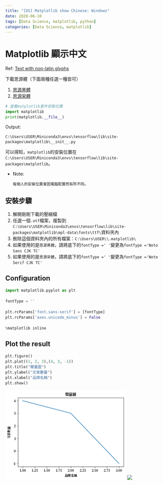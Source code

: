 ```yaml
---
title: "[DS] Matplotlib show Chinese: Windows"
date: 2020-06-10
tags: [Data Science, matplotlib, python]
categories: [Data Science, matplotlib]
---
```


# Matplotlib 顯示中文

Ref: [Text with non-latin glyphs](https://matplotlib.org/3.1.0/tutorials/text/text_props.html#text-with-non-latin-glyphs)

下載思源體（下面兩種任選一種皆可）

1. [思源黑體](https://noto-website-2.storage.googleapis.com/pkgs/NotoSansCJKtc-hinted.zip)
2. [思源宋體](https://noto-website-2.storage.googleapis.com/pkgs/NotoSerifCJKtc-hinted.zip)

```python
# 查看matplotlib套件安裝位置
import matplotlib
print(matplotlib.__file__)
```
Output:

```
C:\Users\USER\Miniconda3\envs\tensorflow\lib\site-packages\matplotlib\__init__.py
```

可以得知，`matplotlib`的安裝位置在`C:\Users\USER\Miniconda3\envs\tensorflow\lib\site-packages\matplotlib`。

* Note:

    ```
    每個人的安裝位置會因電腦配置而有所不同。
    ```

## 安裝步驟

1. 解開剛剛下載的壓縮檔
2. 任選一個`.otf`檔案，複製到`C:\Users\USER\Miniconda3\envs\tensorflow\lib\site-packages\matplotlib\mpl-data\fonts\ttf\`資料夾內
3. 刪除這個資料夾內的所有檔案：`C:\Users\USER\\.matplotlib\`
4. 如果使用的是`思源黑體`，請將底下的`fontType =' '`變更為`fontType ='Noto Sans CJK TC'`
5. 如果使用的是`思源宋體`，請將底下的`fontType =' '`變更為`fontType ='Noto Serif CJK TC'`

## Configuration

```python
import matplotlib.pyplot as plt

fontType = ''

plt.rcParams['font.sans-serif'] = [fontType] 
plt.rcParams['axes.unicode_minus'] = False

%matplotlib inline
```

## Plot the result

```python
plt.figure()
plt.plot((1, 2, 3),(4, 3, -1))
plt.title("聲量圖")
plt.ylabel("文章數量")
plt.xlabel("品牌名稱") 
plt.show()
```

![](images/matplotlib_chinese_windows.png)
![](/images/data_science/matplotlib/matplotlib_chinese_windows.png)
